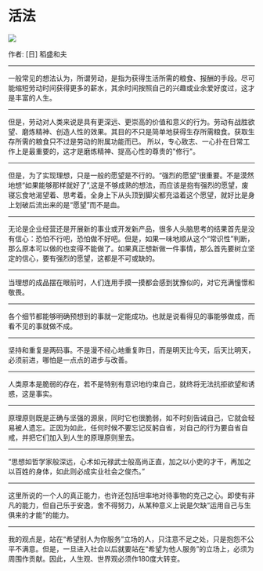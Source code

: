 # 活法
![](https://img3.doubanio.com/view/subject/s/public/s1265183.jpg)

作者: [日] 稻盛和夫

<hr>

一般常见的想法认为，所谓劳动，是指为获得生活所需的粮食、报酬的手段。尽可能缩短劳动时间获得更多的薪水，其余时间按照自己的兴趣或业余爱好度过，这才是丰富的人生。
 
<hr>

但是，劳动对人类来说是具有更深远、更崇高的价值和意义的行为。劳动有战胜欲望、磨炼精神、创造人性的效果。其目的不只是简单地获得生存所需粮食。获取生存所需的粮食只不过是劳动的附属功能而已。 所以，专心致志、一心扑在日常工作上是最重要的，这才是磨炼精神、提高心性的尊贵的"修行"。
 
<hr>

但是，为了实现理想，只是一般的愿望是不行的。“强烈的愿望”很重要。不是漠然地想“如果能够那样就好了”,这是不够成熟的想法，而应该是抱有强烈的愿望，废寝忘食地渴望着、思考着。全身上下从头顶到脚尖都充溢着这个愿望，就好比是身上划破后流出来的是“愿望”而不是血。
 
<hr>

无论是企业经营还是开展新的事业或开发新产品，很多人头脑思考的结果首先是没有信心：恐怕不行吧，恐怕做不好吧。但是，如果一味地顺从这个“常识性”判断，那么原本可以做的也变得不能做了。如果真正想新做一件事情，那么首先要树立坚定的信心，要有强烈的愿望，这都是不可或缺的。
 
<hr>

当理想的成品摆在眼前时，人们连用手摸一摸都会感到犹豫似的，对它充满憧憬和敬畏。
 
<hr>

各个细节都能够明确预想到的事就一定能成功。也就是说看得见的事能够做成，而看不见的事就做不成。
 
<hr>

坚持和重复是两码事。不是漫不经心地重复昨日，而是明天比今天，后天比明天，必须前进，哪怕是一点点的进步与改善。
 
<hr>

人类原本是脆弱的存在，若不是特别有意识地约束自己，就终将无法抗拒欲望和诱惑，这是事实。
 
<hr>

原理原则既是正确与坚强的源泉，同时它也很脆弱，如不时刻告诫自己，它就会轻易被人遗忘。正因为如此，任何时候不要忘记反躬自省，对自己的行为要自省自戒，并把它们加入到人生的原理原则里去。
 
<hr>


“思想如哲学家般深远，心术如元禄武士般高尚正直，加之以小吏的才干，再加之以百姓的身体，如此则必成实业社会之俊杰。”
 
<hr>

这里所说的一个人的真正能力，也许还包括坦率地对待事物的克己之心。即使有非凡的能力，但自己乐于安逸，舍不得努力，从某种意义上说是欠缺“运用自己与生俱来的才能”的能力。
 
<hr>

我的观点是，站在“希望别人为你服务”立场的人，只注意不足之处，只是抱怨不公平不满意。但是，一旦进入社会以后就要站在“希望为他人服务”的立场上，必须为周围作贡献。因此，人生观、世界观必须作180度大转变。

